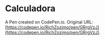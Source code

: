 # Calculadora

A Pen created on CodePen.io. Original URL: [https://codepen.io/RichZozimo/pen/GRrgVzJ](https://codepen.io/RichZozimo/pen/GRrgVzJ).


